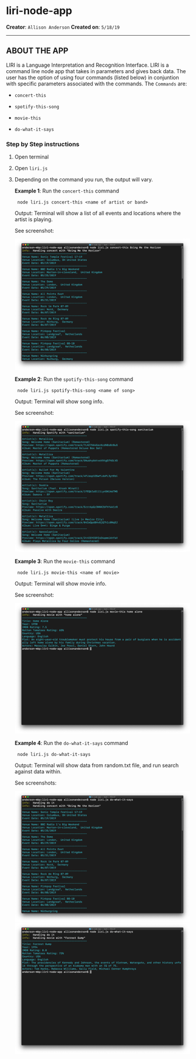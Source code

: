 # liri-node-app
**Creator**: `Allison Anderson`
**Created on**: `5/18/19`
- - -
## ABOUT THE APP

LIRI is a Language Interpretation and Recognition Interface. LIRI is a command line node app that takes in parameters and gives back data. The user has the option of using four commands (listed below) in conjuntion with specific parameters associated with the commands. The  `Commands` are:

   * `concert-this`

   * `spotify-this-song`

   * `movie-this`

   * `do-what-it-says`

### **Step by Step instructions**

1. Open terminal

2. Open `liri.js` 

3. Depending on the command you run, the output will vary. 

    **Example 1**: Run the `concert-this` command

        node liri.js concert-this <name of artist or band> 

    Output: Terminal will show a list of all events and locations where the artist is playing.
    
    See screenshot:

    ![Results](/screenshots/concert-this.png)

    **Example 2**: Run the `spotify-this-song` command
    
        node liri.js spotify-this-song <name of song>
    
    Output: Terminal will show song info.
    
    See screenshot:

    ![Results](/screenshots/spotify-this-song.png)

    **Example 3**: Run the `movie-this` command
    
        node liri.js movie-this <name of movie>
    
    Output: Terminal will show movie info.
    
    See screenshot:

    ![Results](/screenshots/movie-this.png)


    **Example 4**: Run the `do-what-it-says` command
        
        node liri.js do-what-it-says
        
    Output: Terminal will show data from random.txt file, and run search against data within. 
    
    See screenshots:

    ![Results](/screenshots/do-what-it-says1.png)
    ![Results](/screenshots/do-what-it-says2.png)

